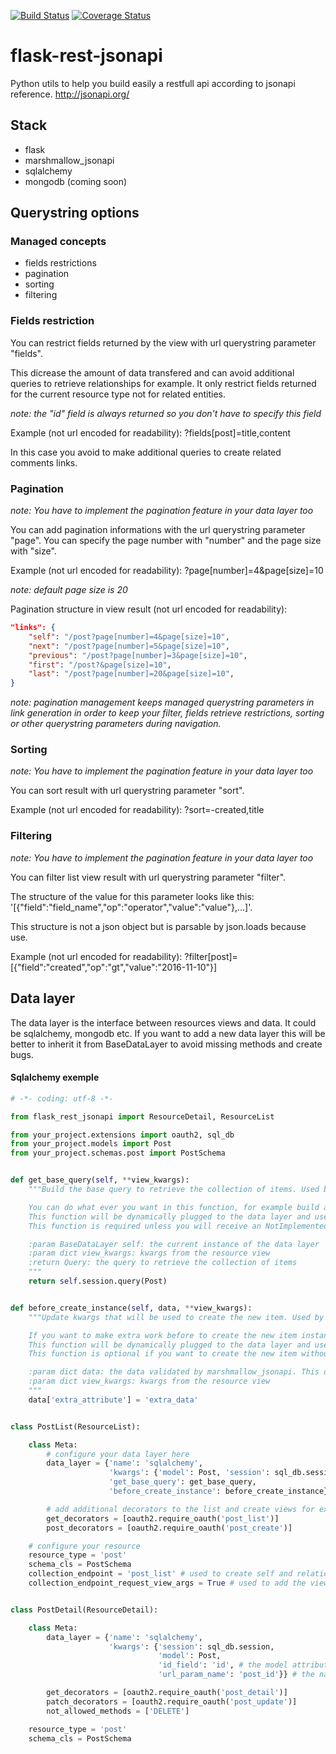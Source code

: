 [![Build Status](https://travis-ci.org/miLibris/flask-rest-jsonapi.svg?branch=master)](https://travis-ci.org/miLibris/flask-rest-jsonapi)
[![Coverage Status](https://coveralls.io/repos/github/miLibris/flask-rest-jsonapi/badge.svg?branch=master)](https://coveralls.io/github/miLibris/flask-rest-jsonapi?branch=master)

# flask-rest-jsonapi
Python utils to help you build easily a restfull api according to jsonapi reference. http://jsonapi.org/

## Stack

- flask
- marshmallow_jsonapi
- sqlalchemy
- mongodb (coming soon)

## Querystring options

### Managed concepts

- fields restrictions
- pagination
- sorting
- filtering


### Fields restriction
You can restrict fields returned by the view with url querystring parameter "fields".

This dicrease the amount of data transfered and can avoid additional queries to retrieve relationships for example.
It only restrict fields returned for the current resource type not for related entities.

*note: the "id" field is always returned so you don't have to specify this field*

Example (not url encoded for readability): ?fields[post]=title,content

In this case you avoid to make additional queries to create related comments links.


### Pagination
*note: You have to implement the pagination feature in your data layer too*

You can add pagination informations with the url querystring parameter "page".
You can specify the page number with "number" and the page size with "size".

Example (not url encoded for readability): ?page[number]=4&page[size]=10

*note: default page size is 20*

Pagination structure in view result (not url encoded for readability):
```json
"links": {
    "self": "/post?page[number]=4&page[size]=10",
    "next": "/post?page[number]=5&page[size]=10",
    "previous": "/post?page[number]=3&page[size]=10",
    "first": "/post?&page[size]=10",
    "last": "/post?page[number]=20&page[size]=10",
}
```
*note: pagination management keeps managed querystring parameters in link generation in order to keep your filter, fields retrieve restrictions, sorting or other querystring parameters during navigation.*


### Sorting
*note: You have to implement the pagination feature in your data layer too*

You can sort result with url querystring parameter "sort".

Example (not url encoded for readability): ?sort=-created,title


### Filtering
*note: You have to implement the pagination feature in your data layer too*

You can filter list view result with url querystring parameter "filter".

The structure of the value for this parameter looks like this: '[{"field":"field_name","op":"operator","value":"value"},...]'.

This structure is not a json object but is parsable by json.loads because use.

Example (not url encoded for readability): ?filter[post]=[{"field":"created","op":"gt","value":"2016-11-10"}]


## Data layer

The data layer is the interface between resources views and data. It could be sqlalchemy, mongodb etc.
If you want to add a new data layer this will be better to inherit it from BaseDataLayer to avoid missing methods and create bugs.

#### Sqlalchemy exemple

```python
# -*- coding: utf-8 -*-

from flask_rest_jsonapi import ResourceDetail, ResourceList

from your_project.extensions import oauth2, sql_db
from your_project.models import Post
from your_project.schemas.post import PostSchema


def get_base_query(self, **view_kwargs):
    """Build the base query to retrieve the collection of items. Used by the get view of a list resource: the get collection view.

    You can do what ever you want in this function, for example build a complex query to retrieve your data or make checks.
    This function will be dynamically plugged to the data layer and used as the base data collector to retrieve list of items.
    This function is required unless you will receive an NotImplemented Exception.

    :param BaseDataLayer self: the current instance of the data layer
    :param dict view_kwargs: kwargs from the resource view
    :return Query: the query to retrieve the collection of items
    """
    return self.session.query(Post)


def before_create_instance(self, data, **view_kwargs):
    """Update kwargs that will be used to create the new item. Used by the post view of a detail resource: the create item view.

    If you want to make extra work before to create the new item instance you can do this in this function.
    This function will be dynamically plugged to the data layer and used before item instance creation.
    This function is optional if you want to create the new item without extra data.

    :param dict data: the data validated by marshmallow_jsonapi. This dict will be used as kwargs to create the new item.
    :param dict view_kwargs: kwargs from the resource view
    """
    data['extra_attribute'] = 'extra_data'


class PostList(ResourceList):

    class Meta:
        # configure your data layer here
        data_layer = {'name': 'sqlalchemy',
                      'kwargs': {'model': Post, 'session': sql_db.session},
                      'get_base_query': get_base_query,
                      'before_create_instance': before_create_instance}

        # add additional decorators to the list and create views for example for oauth security
        get_decorators = [oauth2.require_oauth('post_list')]
        post_decorators = [oauth2.require_oauth('post_create')]

    # configure your resource
    resource_type = 'post'
    schema_cls = PostSchema
    collection_endpoint = 'post_list' # used to create self and relationship links
    collection_endpoint_request_view_args = True # used to add the view kwargs to the context of the url links creation


class PostDetail(ResourceDetail):

    class Meta:
        data_layer = {'name': 'sqlalchemy',
                      'kwargs': {'session': sql_db.session,
                                 'model': Post,
                                 'id_field': 'id', # the model attribute you want to filter on when you retrieve an item
                                 'url_param_name': 'post_id'}} # the name of the url parameter to filter with

        get_decorators = [oauth2.require_oauth('post_detail')]
        patch_decorators = [oauth2.require_oauth('post_update')]
        not_allowed_methods = ['DELETE']

    resource_type = 'post'
    schema_cls = PostSchema
```
